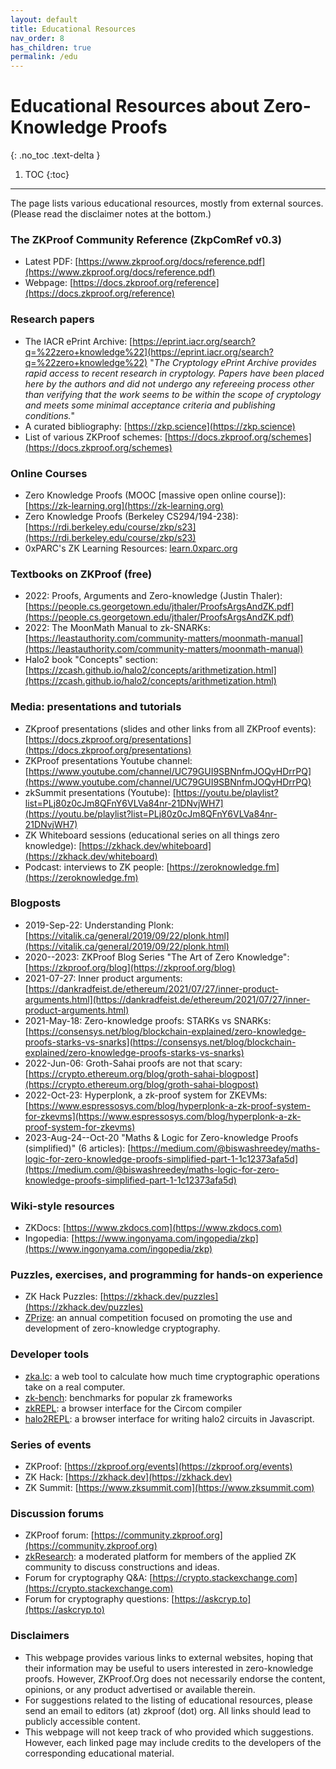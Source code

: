 ```yaml
---
layout: default
title: Educational Resources
nav_order: 8
has_children: true
permalink: /edu
---
```


# Educational Resources about Zero-Knowledge Proofs
{: .no_toc .text-delta }

1. TOC
{:toc}


---

The page lists various educational resources, mostly from external sources. (Please read the disclaimer notes at the bottom.)


### The ZKProof Community Reference (ZkpComRef v0.3)
- Latest PDF: [https://www.zkproof.org/docs/reference.pdf](https://www.zkproof.org/docs/reference.pdf)
- Webpage: [https://docs.zkproof.org/reference](https://docs.zkproof.org/reference)

### Research papers
- The IACR ePrint Archive: [https://eprint.iacr.org/search?q=%22zero+knowledge%22](https://eprint.iacr.org/search?q=%22zero+knowledge%22) "_The Cryptology ePrint Archive provides rapid access to recent research in cryptology. Papers have been placed here by the authors and did not undergo any refereeing process other than verifying that the work seems to be within the scope of cryptology and meets some minimal acceptance criteria and publishing conditions._"
- A curated bibliography: [https://zkp.science](https://zkp.science)
- List of various ZKProof schemes: [https://docs.zkproof.org/schemes](https://docs.zkproof.org/schemes)

### Online Courses
- Zero Knowledge Proofs (MOOC \[massive open online course\]): [https://zk-learning.org](https://zk-learning.org)
- Zero Knowledge Proofs (Berkeley CS294/194-238):
[https://rdi.berkeley.edu/course/zkp/s23](https://rdi.berkeley.edu/course/zkp/s23)
- 0xPARC's ZK Learning Resources: [learn.0xparc.org](http://learn.0xparc.org/)

### Textbooks on ZKProof (free)
- 2022: Proofs, Arguments and Zero-knowledge (Justin Thaler): [https://people.cs.georgetown.edu/jthaler/ProofsArgsAndZK.pdf](https://people.cs.georgetown.edu/jthaler/ProofsArgsAndZK.pdf)
- 2022: The MoonMath Manual to zk-SNARKs: [https://leastauthority.com/community-matters/moonmath-manual](https://leastauthority.com/community-matters/moonmath-manual)
- Halo2 book "Concepts" section: [https://zcash.github.io/halo2/concepts/arithmetization.html](https://zcash.github.io/halo2/concepts/arithmetization.html)

### Media: presentations and tutorials
- ZKproof presentations (slides and other links from all ZKProof events): [https://docs.zkproof.org/presentations](https://docs.zkproof.org/presentations)
- ZKProof presentations Youtube channel: [https://www.youtube.com/channel/UC79GUI9SBNnfmJOQyHDrrPQ](https://www.youtube.com/channel/UC79GUI9SBNnfmJOQyHDrrPQ)
- zkSummit presentations (Youtube):
[https://youtu.be/playlist?list=PLj80z0cJm8QFnY6VLVa84nr-21DNvjWH7](https://youtu.be/playlist?list=PLj80z0cJm8QFnY6VLVa84nr-21DNvjWH7)
- ZK Whiteboard sessions (educational series on all things zero knowledge): [https://zkhack.dev/whiteboard](https://zkhack.dev/whiteboard)
- Podcast: interviews to ZK people: [https://zeroknowledge.fm](https://zeroknowledge.fm)

### Blogposts
- 2019-Sep-22: Understanding Plonk: [https://vitalik.ca/general/2019/09/22/plonk.html](https://vitalik.ca/general/2019/09/22/plonk.html)
- 2020--2023: ZKProof Blog Series "The Art of Zero Knowledge": [https://zkproof.org/blog](https://zkproof.org/blog)
- 2021-07-27: Inner product arguments: [https://dankradfeist.de/ethereum/2021/07/27/inner-product-arguments.html](https://dankradfeist.de/ethereum/2021/07/27/inner-product-arguments.html)
- 2021-May-18: Zero-knowledge proofs: STARKs vs SNARKs:  [https://consensys.net/blog/blockchain-explained/zero-knowledge-proofs-starks-vs-snarks](https://consensys.net/blog/blockchain-explained/zero-knowledge-proofs-starks-vs-snarks)
- 2022-Jun-06: Groth-Sahai proofs are not that scary:  [https://crypto.ethereum.org/blog/groth-sahai-blogpost](https://crypto.ethereum.org/blog/groth-sahai-blogpost)
- 2022-Oct-23: Hyperplonk, a zk-proof system for ZKEVMs:  [https://www.espressosys.com/blog/hyperplonk-a-zk-proof-system-for-zkevms](https://www.espressosys.com/blog/hyperplonk-a-zk-proof-system-for-zkevms)
- 2023-Aug-24--Oct-20 "Maths & Logic for Zero-knowledge Proofs (simplified)" (6 articles):  [https://medium.com/@biswashreedey/maths-logic-for-zero-knowledge-proofs-simplified-part-1-1c12373afa5d](https://medium.com/@biswashreedey/maths-logic-for-zero-knowledge-proofs-simplified-part-1-1c12373afa5d)

### Wiki-style resources
- ZKDocs: [https://www.zkdocs.com](https://www.zkdocs.com)
- Ingopedia: [https://www.ingonyama.com/ingopedia/zkp](https://www.ingonyama.com/ingopedia/zkp)

### Puzzles, exercises, and programming for hands-on experience
- ZK Hack Puzzles: [https://zkhack.dev/puzzles](https://zkhack.dev/puzzles)
- [ZPrize](https://www.zprize.io/): an annual competition focused on promoting the use and development of zero-knowledge cryptography. 

### Developer tools
- [zka.lc](https://zka.lc/): a web tool to calculate how much time cryptographic operations take on a real computer.
- [zk-bench](https://zkbench.dev/): benchmarks for popular zk frameworks
- [zkREPL](https://zkrepl.dev/): a browser interface for the Circom compiler
- [halo2REPL](https://www.halo2repl.dev/): a browser interface for writing halo2 circuits in Javascript.

### Series of events
- ZKProof: [https://zkproof.org/events](https://zkproof.org/events)
- ZK Hack: [https://zkhack.dev](https://zkhack.dev)
- ZK Summit: [https://www.zksummit.com](https://www.zksummit.com)

### Discussion forums
- ZKProof forum: [https://community.zkproof.org](https://community.zkproof.org)
- [zkResearch](https://zkresear.ch/): a moderated platform for members of the applied ZK community to discuss constructions and ideas.
- Forum for cryptography Q&A: [https://crypto.stackexchange.com](https://crypto.stackexchange.com)
- Forum for cryptography questions: [https://askcryp.to](https://askcryp.to)

### Disclaimers 
- This webpage provides various links to external websites, hoping that their information may be useful to users interested in zero-knowledge proofs. However, ZKProof.Org does not necessarily endorse the content, opinions, or any product advertised or available therein.
- For suggestions related to the listing of educational resources, please send an email to editors (at) zkproof (dot) org. All links should lead to publicly accessible content.
- This webpage will not keep track of who provided which suggestions. However, each linked page may include credits to the developers of the corresponding educational material.
